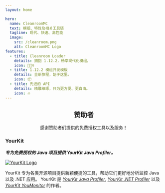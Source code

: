 ```yaml
---
layout: home

hero:
  name: CleanroomMC
  text: 模组、特性及相关工具链
  tagline: 现代、快速、高性能
  image:
    src: /cleanroom.png
    alt: CleanroomMC Logo
features:
  - title: Cleanroom Loader
    details: 拥抱 1.12.2，畅享现代化模组。
    icon: 🏃🏻‍♀️
  - title: 1.12.2 模组开发模板
    details: 全新旅程，始于这里。
    icon: 📦
  - title: 先进的 API
    details: 精雕细琢，只为更方便、更自由。
    icon: 🔥
---
```


## <div class="center">赞助者</div>

<div class="center">感谢赞助者们提供的免费授权工具以及服务！</div>

### YourKit

***专为免费授权的 Java 项目提供 YourKit Java Profiler。***

[![YourKit Logo](/yourkit.png)](https://www.yourkit.com/)

YourKit 专为各类开源项目提供新颖便捷的工具，帮助它们更好地分析监控 Java 以及 .NET 应用。
YourKit 是 [*YourKit Java Profiler*](https://www.yourkit.com/java/profiler/), [*YourKit .NET Profiler*](https://www.yourkit.com/dotnet-profiler/) 以及 [*YourKit YouMonitor*](https://www.yourkit.com/youmonitor/) 的作者。

<style>
.feat-center {
    display: flex;
    justify-content: center;
}

:root {
  --vp-home-hero-name-color: transparent;
  --vp-home-hero-name-background: -webkit-linear-gradient(120deg, #bd34fe 30%, #41d1ff);

  --vp-home-hero-image-background-image: linear-gradient(-45deg, #bd34fe 50%, #47caff 50%);
  --vp-home-hero-image-filter: blur(44px);
}

@media (min-width: 640px) {
  :root {
    --vp-home-hero-image-filter: blur(56px);
  }
}

@media (min-width: 960px) {
  :root {
    --vp-home-hero-image-filter: blur(68px);
  }
}

.center {
  justify-content: center;
  display: flex;
}
</style>
